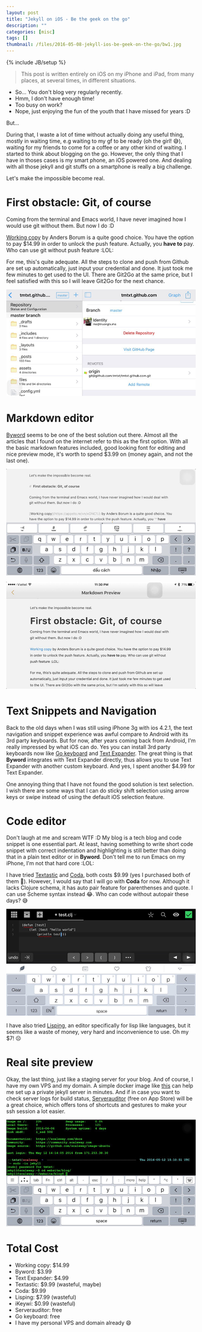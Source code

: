 ```yaml
---
layout: post
title: "Jekyll on iOS - Be the geek on the go"
description: ""
categories: [misc]
tags: []
thumbnail: /files/2016-05-08-jekyll-ios-be-geek-on-the-go/bw1.jpg
---
```

{% include JB/setup %}

[wc]: /files/2016-05-08-jekyll-ios-be-geek-on-the-go/wc.jpg
[bw1]: /files/2016-05-08-jekyll-ios-be-geek-on-the-go/bw1.jpg
[bw2]: /files/2016-05-08-jekyll-ios-be-geek-on-the-go/bw2.jpg
[cd]: /files/2016-05-08-jekyll-ios-be-geek-on-the-go/cd.jpg
[sa]: /files/2016-05-08-jekyll-ios-be-geek-on-the-go/sa.jpg

> This post is written entirely on iOS on my iPhone and iPad, from many places, at several times, in different situations.

- So... You don't blog very regularly recently.
- Hmm, I don't have enough time!
- Too busy on work?
- Nope, just enjoying the fun of the youth that I have missed for years :D

But...

During that, I waste a lot of time without actually doing any useful thing, mostly in waiting time, e.g waiting to my gf to be ready (oh the girl! 😅), waiting for my friends to come for a coffee or any other kind of waiting. I started to think about blogging on the go. However, the only thing that I have in thoses cases is my smart phone, an iOS powered one. And dealing with all those jekyll and git stuffs on a smartphone is really a big challenge.

Let's make the impossible become real.

#  First obstacle: Git, of course

Coming from the terminal and Emacs world, I have never imagined how I would use git without them. But now I do :D

[Working copy](https://appsto.re/vn/xONC1.i) by Anders Borum is a quite good choice. You have the option to pay $14.99 in order to unlock the push feature. Actually, you **have to** pay. Who can use git without push feature :LOL:

For me, this's quite adequate. All the steps to clone and push from Github are set up automatically, just input your credential and done. It just took me few minutes to get used to the UI. There are Git2Go at the same price, but I feel satisfied with this so I will leave Git2Go for the next chance.

![working copy][wc]

<!-- more -->

# Markdown editor

[Byword](https://appsto.re/vn/bq7UC.i) seems to be one of the best solution out there. Almost all the articles that I found on the internet refer to this as the first option. With all the basic markdown features included, good looking font for editing and nice preview mode, it's worth to spend $3.99 on (money again, and not the last one).

![byword][bw1]

![byword][bw2]

# Text Snippets and Navigation

Back to the old days when I was still using iPhone 3g with ios 4.2.1, the text navigation and snippet experience was awful compare to Android with its 3rd party keyboards. But for now, after years coming back from Android, I'm really impressed by what iOS can do. Yes you can install 3rd party keyboards now like [Go keyboard](https://appsto.re/vn/SfiN2.i) and [Text Expander](https://appsto.re/vn/QLQR2.i). The great thing is that **Byword** integrates with Text Expander directly, thus allows you to use Text Expander with another custom keyboard. And yes, I spent another $4.99 for Text Expander.

One annoying thing that I have not found the good solution is text selection. I wish there are some ways that I can do sticky shift selection using arrow keys or swipe instead of using the default iOS selection feature.

# Code editor

Don't laugh at me and scream WTF :D My blog is a tech blog and code snippet is one essential part. At least, having something to write short code snippet with correct indentation and highlighting is still better than doing that in a plain text editor or in **Byword**. Don't tell me to run Emacs on my iPhone, I'm not that hard core :LOL:

I have tried [Textastic](https://appsto.re/vn/1LLI-.i) and [Coda](https://appsto.re/vn/5KZ2D.i), both costs $9.99 (yes I purchased both of them 🙁). However, I would say that I will go with **Coda** for now. Although it lacks Clojure schema, it has auto pair feature for parenthenses and quote. I can use Scheme syntax instead 😂. Who can code without autopair these days? 😅

![Coda][cd]

I have also tried [Lisping](https://appsto.re/vn/w0PHE.i), an editor specifically for lisp like languages, but it seems like a waste of money, very hard and inconvenience to use. Oh my $7! ☹️

# Real site preview

Okay, the last thing, just like a staging server for your blog. And of course, I have my own VPS and my domain. A simple docker image like [this](https://github.com/tmtxt/jekyll-docker-compose/blob/master/images/jekyll/Dockerfile) can help me set up a private jekyll server in minutes. And if in case you want to check server logs for build status, [Serverauditor](https://appsto.re/vn/K8AUG.i) (free on App Store) will be a great choice, which offers tons of shortcuts and gestures to make your ssh session a lot easier.

![Serverauditor][sa]

# Total Cost

* Working copy: $14.99
* Byword: $3.99
* Text Expander: $4.99
* Textastic: $9.99 (wasteful, maybe)
* Coda: $9.99
* Lisping: $7.99 (wasteful)
* iKeywi: $0.99 (wasteful)
* Serverauditor: free
* Go keyboard: free
* I have my personal VPS and domain already 😄